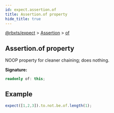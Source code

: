 ```yaml
---
id: expect.assertion.of
title: Assertion.of property
hide_title: true
---
```


[@rbxts/expect](./expect.md) &gt; [Assertion](./expect.assertion.md) &gt; [of](./expect.assertion.of.md)

## Assertion.of property

NOOP property for cleaner chaining; does nothing.

**Signature:**

```typescript
readonly of: this;
```

## Example


```ts
expect([1,2,3]).to.not.be.of.length(1);
```
